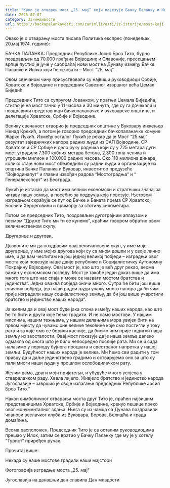 ```yaml
---
title: "Како је отворен мост „25. мај“ који повезује Бачку Паланку и Илок?"
date: 2025-07-07
category: Занимљивости
url: https://backapalankavesti.com/zanimljivosti/iz-istorije/most-koji-povezuje-backu-palanku-ilok-dh/
---
```


Овако је о отварању моста писала Политика експрес (понедељак, 20.мај 1974. године):

БАЧКА ПАЛАНКА: Председник Републике Јосип Броз Тито, бурно поздрављен од 70.000 грађана Војводине и Славоније, пресецањем врпце пустио је јуче у саобраћај нови мост на Дунаву између Бачке Паланке и Илока који ће се звати – Мост “25. мај“.

Овом свечаном чину присуствовали су највиши руководиоци Србије, Хрватске и Војводине и председник Савезног извршног већа Џемал Биједић.

Председник Тито са супругом Јованком, у пратњи Џемала Биједића, стигао је на мост тачно у 11 часова и 30 минута, где су га дочекали и поздравили представници бачкопаланачке и вуковарске општине, и делегације Хрватске, Србије и Војводине.

Велику свечаност отворио је председник општине у Вуковару инжењер Ненад Крекић, а потом је говорио председник бачкопаланачке комуне Жарко Лукић. Између осталог Лукић је рекао да је Мост “25.мај“ резултат заједничких напора радних људи из САП Војводине, СР Хрватске и СР Србије и дело руку радника који су у 725 метара дуги мост уградили 7.300 кубних метара бетона, 2.300 тона челика и утрошили милион и 100.000 радних часова. Око 110 милиона динара, колико стаје нови мост обезбедили су радни људи и организације из општина Бачке Паланка и Вуковар, инвеститор предузеће “Војводинапут“ и главни извођач радова “Мостоградња“ и “ Генералекспорт“ из Београда.

Лукић је истакао да мост има велики економски и стратешки значај за читаву нашу земљу, а посебно за подручја која повезује. Његовом изградњом скраћује се пут од Бачке и Баната према СР Хрватској, Босни и Херцеговини и приморју за стотину километара.

Потом се председник Тито, поздрављен дуготрајним аплаузом и песмом “Друже Тито ми ти се кунемо“, краћим говором обратио овом величанственом скупу:

Другарице и другови,

Дозволите ми да поздравим овај величансвени скуп, у име моје другарице, у име мојих другова који су са мном дошли и у своје лично име, и да вам честитам на још једној великој побједи – изградњи овог моста који повезује наше двије републике и Социјалистичку Аутономну Покрајину Војводину. Овај мост је, као што је већ друг рекао, веома важан у економском погледу. Мост је такође један доказ више да има много тога што нас спаја и може се назвати мостом братства и јединства“. Једна оваква побједа значи много. Сутра ће бити још више сличних побједа, јер наши радни људи улажу много напора да би чим прије изградили нашу социјалистичку земљу, да би још више учврстили братство и јединство наших народа“.

Ја желим да и овај мост буде јака спона између наших народа, као што ће то бити и други које ћемо градити. И не само мостови. У нашим мислима, нашим тежњама, у нашим делањима мора увијек бити на првом мјесту да чувамо оне велике тековине које смо постигли у току рата и за које смо се борили касније, да бисмо чим прије подигли нашу земљу из заосталости. Овај мост показује да је наша земља далеко одмакла од онога што је било непосредно послије рата. Ми се и сада налазимо у периоду бујнога процвата и свестраног напретка у нашој земљи. Будућност наших народа је велика. Ми ћемо сви радити у том правцу да и даље јединствено градимо и остварујемо оно за што су пали многи наши људи у прошлом ослободилачком рату.

Желим вама, драги моји пријатељи, и убудуће много успјеха у стваралачком раду. Хвала лијепо. Живјело братство и јединство народа Југославије – завршио је своје излагање председник Републике Јосип Броз Тито.“

Након симболичног отварања моста друг Тито је, праћен највишим представницима Хрватске, Србије и Војводине, кренуо пешице преко овог монументалног здања. Њега су из чамца са Дунава поздравили чланови веслачког клуба из Вуковара, Борова, Белишћа и града домаћина.

Веома расположен, Председник Тито је са осталим руководиоцима прешао у Илок, затим се вратио у Бачку Паланку где му је у хотелу “Турист“ приређен ручак.

Прочитај више:

Некада су наше мостове градили наши мајстори

Фотографија изградње моста „25. мај“

Југославија на данашњи дан славила Дан младости
